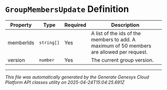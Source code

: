 # `GroupMembersUpdate` Definition

| Property | Type | Required | Description |
|----------|------|----------|-------------|
| memberIds | `string[]` | Yes | A list of the ids of the members to add. A maximum of 50 members are allowed per request. |
| version | `number` | Yes | The current group version. |

---

*This file was automatically generated by the Generate Genesys Cloud Platform API classes utility on 2025-04-24T15:04:25.691Z*